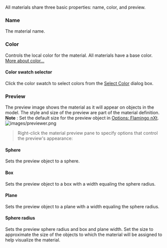 All materials share three basic properties: name, color, and preview.

### Name
The material name.

### Color
Controls the local color for the material. All materials have a base color. [More about color...](select-color.html) 

#### Color swatch selector
Click the color swatch to select colors from the [Select Color](select-color.html) dialog box.

### Preview
The preview image shows the material as it will appear on objects in the model. The style and size of the preview are part of the material definition.
 **Note** : Set the default size for the preview object in [Options: Flamingo nXt](options-flamingo.html).
![images/previewer.png](images/previewer.png)

>Right-click the material preview pane to specify options that control the preview's appearance:

#### Sphere
Sets the preview object to a sphere.

#### Box
Sets the preview object to a box with a width equaling the sphere radius.

#### Plane
Sets the preview object to a plane with a width equaling the sphere radius.

#### Sphere radius
Sets the preview sphere radius and box and plane width. Set the size to approximate the size of the objects to which the material will be assigned to help visualize the material.

